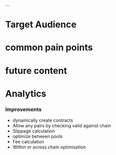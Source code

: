 ...

# Target Audience


# common pain points


# future content


# Analytics




### Improvements
- dynamically create contracts
- Allow any pairs by checking valid against chain
- Slippage calculation
- optimize between pools
- Fee calculation
- Within or across chain optimisation